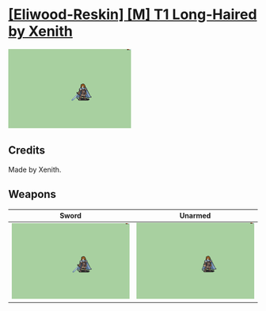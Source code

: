 # [\[Eliwood-Reskin\] \[M\] T1 Long-Haired by Xenith](./)
 

<img src="./1.%20Sword/Sword_000.png" alt="[Eliwood-Reskin] [M] T1 Long-Haired by Xenith standing" />

## Credits

Made by Xenith.

## Weapons
 

|Sword |Unarmed |
|  :---: | :---: |
| <img alt="Sword animation" src="./1.%20Sword/Sword.gif" /> | <img alt="Unarmed animation" src="./8.%20Unarmed/Unarmed.gif" /> |
